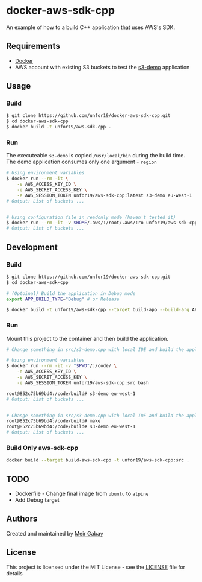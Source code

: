 # docker-aws-sdk-cpp

An example of how to a build C++ application that uses AWS's SDK.

## Requirements

- [Docker](https://docs.docker.com/get-docker/)
- AWS account with existing S3 buckets to test the [s3-demo](./src/s3-demo.cpp) application

## Usage

### Build

```bash
$ git clone https://github.com/unfor19/docker-aws-sdk-cpp.git
$ cd docker-aws-sdk-cpp
$ docker build -t unfor19/aws-sdk-cpp .
```

### Run

The executeable `s3-demo` is copied `/usr/local/bin` during the build time. The demo application consumes only one argument - `region`

```bash
# Using environment variables
$ docker run --rm -it \
    -e AWS_ACCESS_KEY_ID \
    -e AWS_SECRET_ACCESS_KEY \
    -e AWS_SESSION_TOKEN unfor19/aws-sdk-cpp:latest s3-demo eu-west-1
# Output: List of buckets ...


# Using configuration file in readonly mode (haven't tested it)
$ docker run --rm -it -v $HOME/.aws/:/root/.aws/:ro unfor19/aws-sdk-cpp:latest s3-demo eu-west-1
# Output: List of buckets ...
```

## Development

### Build

```bash
$ git clone https://github.com/unfor19/docker-aws-sdk-cpp.git
$ cd docker-aws-sdk-cpp

# (Optoinal) Build the application in Debug mode
export APP_BUILD_TYPE="Debug" # or Release

$ docker build -t unfor19/aws-sdk-cpp --target build-app --build-arg APP_BUILD_TYPE="$APP_BUILD_TYPE" .
```

### Run

Mount this project to the container and then build the application.

```bash
# Change something in src/s3-demo.cpp with local IDE and build the application while in the container

# Using environment variables
$ docker run --rm -it -v "$PWD"/:/code/ \
    -e AWS_ACCESS_KEY_ID \
    -e AWS_SECRET_ACCESS_KEY \
    -e AWS_SESSION_TOKEN unfor19/aws-sdk-cpp:src bash

root@852c75b69bd4:/code/build# s3-demo eu-west-1
# Output: List of buckets ...


# Change something in src/s3-demo.cpp with local IDE and build the application while in the container
root@852c75b69bd4:/code/build# make
root@852c75b69bd4:/code/build# s3-demo eu-west-1
# Output: List of buckets ...
```

### Build Only aws-sdk-cpp

```bash
docker build --target build-aws-sdk-cpp -t unfor19/aws-sdk-cpp:src .
```

## TODO

- Dockerfile - Change final image from `ubuntu` to `alpine`
- Add Debug target

## Authors

Created and maintained by [Meir Gabay](https://github.com/unfor19)

## License

This project is licensed under the MIT License - see the [LICENSE](https://github.com/unfor19/docker-aws-sdk-cpp/blob/master/LICENSE) file for details
